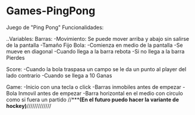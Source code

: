 # Games-PingPong
 
Juego de "Ping Pong"
 Funcionalidades:

 ..Variables:
 Barras: 
    -Movimiento: Se puede mover arriba y abajo sin salirse de la pantalla
    -Tamaño Fijo
 Bola:
    -Comienza en medio de la pantalla
    -Se mueve en diagonal
    -Cuando llega a la barra rebota
    -Si no llega a la barra Pierdes

 Score:
    -Cuando la bola traspasa un campo se le da un punto al player del lado contrario
    -Cuando se llega a 10 Ganas

 Game:
    -Inicio con una tecla o click
    -Barras inmobiles antes de empezar
    -Bola Inmovil antes de empezar
    -Barra horizontal en el medio con circulo como si fuera un partido
    //*******(En el futuro puedo hacer la variante de hockey)****/////////////